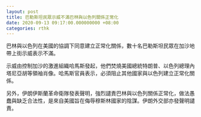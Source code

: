 ```yaml
---
layout: post
title: 巴勒斯坦民眾示威不滿巴林與以色列關係正常化
date: 2020-09-13 09:17:00.000000000 +08:00
categories: rthk
---
```


巴林與以色列在美國的協調下同意建立正常化關係，數十名巴勒斯坦民眾在加沙地帶上街示威表示不滿。

示威由控制加沙的激進組織哈馬斯發起，他們焚燒美國總統特朗普、以色列總理內塔尼亞胡等領袖肖像。哈馬斯官員表示，必須阻止其他國家與以色列建立正常化關係。

另外，伊朗伊斯蘭革命衛隊發表聲明，強烈譴責巴林與以色列關係正常化，做法愚蠢與缺乏合法性，是來自美國旨在侮辱穆斯林國家的陰謀。伊朗外交部亦發聲明譴責。
